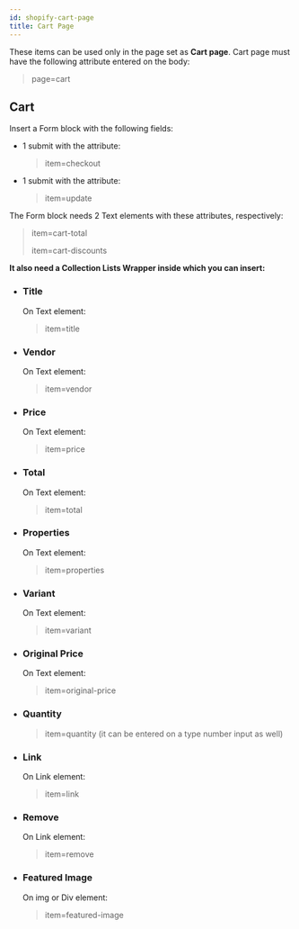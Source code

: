 ```yaml
---
id: shopify-cart-page
title: Cart Page
---
```


These items can be used only in the page set as **Cart page**.
Cart page must have the following attribute entered on the body:

> page=cart


## Cart
Insert a Form block with the following fields:

- 1 submit with the attribute:
  > item=checkout
- 1 submit with the attribute:
  > item=update

The Form block needs 2 Text elements with these attributes, respectively:

> item=cart-total
>
> item=cart-discounts

**It also need a Collection Lists Wrapper inside which you can insert:**

- ### Title

   On Text element:

   > item=title

- ### Vendor

   On Text element:

   > item=vendor

- ### Price

   On Text element:

   > item=price

- ### Total

   On Text element:

   > item=total

- ### Properties

   On Text element:

   > item=properties

- ### Variant

   On Text element:

   > item=variant

- ### Original Price

   On Text element:

   > item=original-price

- ### Quantity

   > item=quantity (it can be entered on a type number input as well)

- ### Link

   On Link element:

   > item=link

- ### Remove

   On Link element:

   > item=remove 

- ### Featured Image

   On img or Div element:

   > item=featured-image
